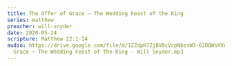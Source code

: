 ```yaml
---
title: The Offer of Grace – The Wedding Feast of the King
series: matthew
preacher: will-snyder
date: 2020-05-24
scripture: Matthew 22:1-14
audio: https://drive.google.com/file/d/1ZZdpH7ZjBV8cVcpNbzsW3-62DQWsXVAc/view
  Grace – The Wedding Feast of the King - Will Snyder.mp3
---
```


